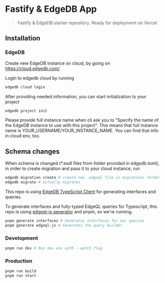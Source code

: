 # Fastify & EdgeDB App

> Fastify & EdgeDB starter repository. Ready for deployment on Vercel.

## Installation

### EdgeDB

Create new EdgeDB instance on cloud, by going on https://cloud.edgedb.com/

Login to edgedb cloud by running
```bash
edgedb cloud login
```

After providing needed information, you can start initialization to your project

```bash
edgedb project init
```

Please provide full instance name when cli ask you to "Specify the name of the EdgeDB instance to use with this project".
This means that full instance name is YOUR_USERNAME/YOUR_INSTANCE_NAME. You can find that info in cloud env, too.

## Schema changes

When schema is changed (*.esdl files from folder provided in edgedb.toml), in order to create migration and pass it to your cloud instance, run
```bash
edgedb migration create # create new .edgeql file in migrations folder
edgedb migrate # actually migrates
```

This repo is using [EdgeDB TypeScript Client](https://docs.edgedb.com/libraries/js) for generating interfaces and queries.

To generate interfaces and fully-typed EdgeQL queries for Typescript, this repo is using [edgeql-js generator](https://docs.edgedb.com/libraries/js/generation) and pnpm, so we're running.
```bash
pnpm generate interfaces # Generates interfaces for our queries
pnpm generate edgeql-js # Generates the query builder
```

### Development
```bash
pnpm run dev # Run dev env with --watch flag
```

### Production

```bash
pnpm run build
pnpm run start
```
